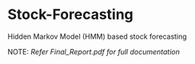 # Stock-Forecasting
Hidden Markov Model (HMM) based stock forecasting

NOTE: *Refer Final_Report.pdf for full documentation*
